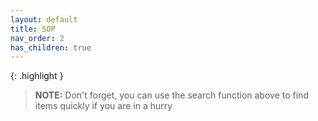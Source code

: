 ```yaml
---
layout: default
title: SOP
nav_order: 2
has_children: true
---
```


{: .highlight }
> **NOTE:** Don't forget, you can use the search function above to find items quickly if you are in a hurry